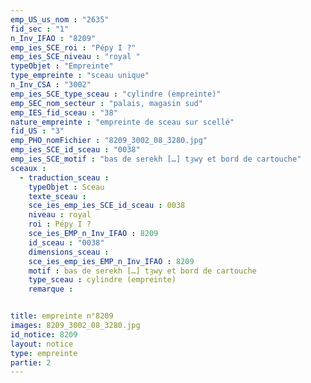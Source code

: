 ```yaml
---
emp_US_us_nom : "2635"
fid_sec : "1"
n_Inv_IFAO : "8209"
emp_ies_SCE_roi : "Pépy I ?"
emp_ies_SCE_niveau : "royal "
typeObjet : "Empreinte"
type_empreinte : "sceau unique"
n_Inv_CSA : "3002"
emp_ies_SCE_type_sceau : "cylindre (empreinte)"
emp_SEC_nom_secteur : "palais, magasin sud"
emp_IES_fid_sceau : "38"
nature_empreinte : "empreinte de sceau sur scellé"
fid_US : "3"
emp_PHO_nomFichier : "8209_3002_08_3280.jpg"
emp_ies_SCE_id_sceau : "0038"
emp_ies_SCE_motif : "bas de serekh […] tȝwy et bord de cartouche"
sceaux :
  - traduction_sceau : 
    typeObjet : Sceau
    texte_sceau : 
    sce_ies_emp_ies_SCE_id_sceau : 0038
    niveau : royal 
    roi : Pépy I ?
    sce_ies_EMP_n_Inv_IFAO : 8209
    id_sceau : "0038"
    dimensions_sceau : 
    sce_ies_emp_ies_EMP_n_Inv_IFAO : 8209
    motif : bas de serekh […] tȝwy et bord de cartouche
    type_sceau : cylindre (empreinte)
    remarque : 


title: empreinte n°8209
images: 8209_3002_08_3280.jpg
id_notice: 8209
layout: notice
type: empreinte
partie: 2
---
```

